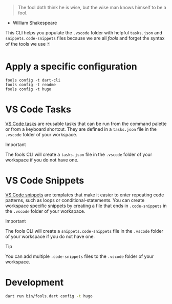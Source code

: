 > The fool doth think he is wise, but the wise man knows himself to be a fool.
- William Shakespeare

This CLI helps you populate the `.vscode` folder with helpful `tasks.json` and `snippets.code-snippets` files because we are all _fools_ and forget the syntax of the tools we use 🃏

# Apply a specific configuration

```
fools config -t dart-cli
fools config -t readme
fools config -t hugo
```

# VS Code Tasks

[VS Code tasks](https://code.visualstudio.com/Docs/editor/tasks) are reusable tasks that can be run from the command palette or from a keyboard shortcut. They are defined in a `tasks.json` file in the `.vscode` folder of your workspace.

> [!IMPORTANT]
> The fools CLI will create a `tasks.json` file in the `.vscode` folder of your workspace if you do not have one.


# VS Code Snippets

[VS Code snippets](https://code.visualstudio.com/docs/editor/userdefinedsnippets) are templates that make it easier to enter repeating code patterns, such as loops or conditional-statements. You can create workspace specific snippets by creating a file that ends in `.code-snippets` in the `.vscode` folder of your workspace.

> [!IMPORTANT]
> The fools CLI will create a `snippets.code-snippets` file in the `.vscode` folder of your workspace if you do not have one.

> [!TIP]
> You can add multiple `.code-snippets` files to the `.vscode` folder of your workspace.

# Development

```bash
dart run bin/fools.dart config -t hugo
```